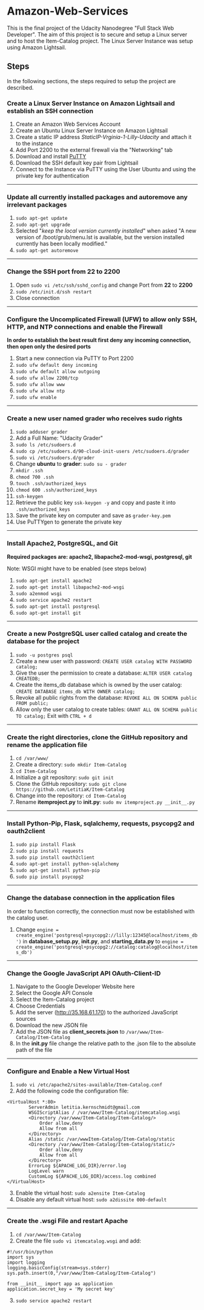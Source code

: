 # Amazon-Web-Services
This is the final project of the Udacity Nanodegree "Full Stack Web Developer". The aim of this project is to secure and setup a Linux server and to host the Item-Catalog project. The Linux Server Instance was setup using Amazon Lightsail. 

## Steps
In the following sections, the steps required to setup the project are described.

### Create a Linux Server Instance on Amazon Lightsail and establish an SSH connection
1. Create an Amazon Web Services Account
2. Create an Ubuntu Linux Server Instance on Amazon Lightsail
3. Create a static IP address *StaticIP-Vrginia-1-Lilly-Udacity* and attach it to the instance
4. Add Port 2200 to the external firewall via the "Networking" tab
5. Download and install [PuTTY](https://www.chiark.greenend.org.uk/~sgtatham/putty/latest.html)
6. Download the SSH default key pair from Lightsail
7. Connect to the Instance via PuTTY using the User Ubuntu and using the private key for authentication
---
### Update all currently installed packages and autoremove any irrelevant packages
1. `sudo apt-get update`
2. `sudo apt-get upgrade`
3. Selected "*keep the local version currently installed*" when asked "A new version of /boot/grub/menu.lst is available, but the version installed currently has been locally modified."
4. `sudo apt-get autoremove`
---
### Change the SSH port from 22 to 2200
1. Open `sudo vi /etc/ssh/sshd_config` and change Port from **22** to **2200**
2. `sudo /etc/init.d/ssh restart`
3. Close connection
---
### Configure the Uncomplicated Firewall (UFW) to allow only SSH, HTTP, and NTP connections and enable the Firewall
**In order to establish the best result first deny any incoming connection, then open only the desired ports**
1. Start a new connection via PuTTY to Port 2200
2. `sudo ufw default deny incoming`
3. `sudo ufw default allow outgoing`
4. `sudo ufw allow 2200/tcp`
5. `sudo ufw allow www`
6. `sudo ufw allow ntp`
7. `sudo ufw enable`
---
### Create a new user named grader who receives sudo rights 
1. `sudo adduser grader`
2. Add a Full Name: "Udacity Grader"
3. `sudo ls /etc/sudoers.d`
4. `sudo cp /etc/sudoers.d/90-cloud-init-users /etc/sudoers.d/grader`
5. `sudo vi /etc/sudoers.d/grader`
6. Change **ubuntu** to **grader**: `sudo su - grader`
7. `mkdir .ssh`
8. `chmod 700 .ssh`
9. `touch .ssh/authorized_keys`
10. `chmod 600 .ssh/authorized_keys`
11. `ssh-keygen`
12. Retrieve the public key `ssk-keygen -y` and copy and paste it into `.ssh/authorized_keys`
13. Save the private key on computer and save as `grader-key.pem`
14. Use PuTTYgen to generate the private key
---
### Install Apache2, PostgreSQL, and Git

**Required packages are: apache2, libapache2-mod-wsgi, postgresql, git**

Note: WSGI might have to be enabled (see steps below)

1. `sudo apt-get install apache2`
2. `sudo apt-get install libapache2-mod-wsgi`
3. `sudo a2enmod wsgi`
4. `sudo service apache2 restart`
5. `sudo apt-get install postgresql`
6. `sudo apt-get install git`
---
### Create a new PostgreSQL user called catalog and create the database for the project
1. `sudo -u postgres psql`
2. Create a new user with password: `CREATE USER catalog WITH PASSWORD catalog;`
3. Give the user the permission to create a database: `ALTER USER catalog CREATEDB;`
4. Create the items_db database which is owned by the user catalog: `CREATE DATABASE items_db WITH OWNER catalog;`
5. Revoke all public rights from the database: `REVOKE ALL ON SCHEMA public FROM public;`
6. Allow only the user catalog to create tables: `GRANT ALL ON SCHEMA public TO catalog;`
Exit with `CTRL + d`
---
### Create the right directories, clone the GitHub repository and rename the application file
1. `cd /var/www/`
2. Create a directory: `sudo mkdir Item-Catalog`
3. `cd Item-Catalog`
4. Initialize a git repository: `sudo git init`
5. Clone the GitHub repository: `sudo git clone https://github.com/LetitiaK/Item-Catalog`
6. Change into the repository: `cd Item-Catalog`
7. Rename **itemproject.py** to **__init__.py**: `sudo mv itemproject.py __init__.py`
---
### Install Python-Pip, Flask, sqlalchemy, requests, psycopg2 and oauth2client
1. `sudo pip install Flask`
2. `sudo pip install requests`
3. `sudo pip install oauth2client`
4. `sudo apt-get install python-sqlalchemy`
5. `sudo apt-get install python-pip`
6. `sudo pip install psycopg2`
---
### Change the database connection in the application files
In order to function correctly, the connection must now be established with the catalog user.
1. Change `engine = create_engine('postgresql+psycopg2://lilly:12345@localhost/items_db')` in **database_setup.py**, **__init__.py**, and **starting_data.py** to `engine = create_engine('postgresql+psycopg2://catalog:catalog@localhost/items_db')`
---
### Change the Google JavaScript API OAuth-Client-ID
1. Navigate to the Google Developer Website here
2. Select the Google API Console
3. Select the Item-Catalog project
4. Choose Credentials
5. Add the server (http://35.168.61.170) to the authorized JavaScript sources
6. Download the new JSON file
7. Add the JSON file as **client_secrets.json** to `/var/www/Item-Catalog/Item-Catalog`
8. In the **__init__.py** file change the relative path to the .json file to the absolute path of the file
---
### Configure and Enable a New Virtual Host
1. `sudo vi /etc/apache2/sites-available/Item-Catalog.conf`
2. Add the following code the configuration file:
```
<VirtualHost *:80>
		ServerAdmin letitia.kernschmidt@gmail.com
		WSGIScriptAlias / /var/www/Item-Catalog/itemcatalog.wsgi
		<Directory /var/www/Item-Catalog/Item-Catalog/>
			Order allow,deny
			Allow from all
		</Directory>
		Alias /static /var/wwwItem-Catalog/Item-Catalog/static
		<Directory /var/www/Item-Catalog/Item-Catalog/static/>
			Order allow,deny
			Allow from all
		</Directory>
		ErrorLog ${APACHE_LOG_DIR}/error.log
		LogLevel warn
		CustomLog ${APACHE_LOG_DIR}/access.log combined
</VirtualHost>
```
3. Enable the virtual host: `sudo a2ensite Item-Catalog`
4. Disable any default virtual host: `sudo a2dissite 000-default`
---
### Create the .wsgi File and restart Apache
1. `cd /var/www/Item-Catalog`
2. Create the file `sudo vi itemcatalog.wsgi` and add:
```
#!/usr/bin/python
import sys
import logging
logging.basicConfig(stream=sys.stderr)
sys.path.insert(0,"/var/www/Item-Catalog/Item-Catalog")

from __init__ import app as application
application.secret_key = 'My secret key'
```
3. `sudo service apache2 restart`
